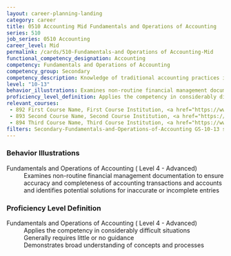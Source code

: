 ```yaml
---
layout: career-planning-landing
category: career
title: 0510 Accounting Mid Fundamentals and Operations of Accounting
series: 510
job_series: 0510 Accounting
career_level: Mid
permalink: /cards/510-Fundamentals-and Operations of Accounting-Mid
functional_competency_designation: Accounting
competency: Fundamentals and Operations of Accounting
competency_group: Secondary
competency_description: Knowledge of traditional accounting practices including accrual, obligations, and costs methods
level: "10-13"
behavior_illustrations: Examines non-routine financial management documentation to ensure accuracy and completeness of accounting transactions and accounts and identifies potential solutions for inaccurate or incomplete entries
proficiency_level_definition: Applies the competency in considerably difficult situations ? Generally requires little or no guidance ? Demonstrates broad understanding of concepts and processes
relevant_courses: 
 - 892 First Course Name, First Course Institution, <a href="https://www.cfo.gov">www.cfo.gov</a>
 - 893 Second Course Name, Second Course Institution, <a href="https://www.cfo.gov">www.cfo.gov</a>
 - 894 Third Course Name, Third Course Institution, <a href="https://www.cfo.gov">www.cfo.gov</a>
filters: Secondary-Fundamentals-and-Operations-of-Accounting GS-10-13 series-0510
---
```


<div class="desktop:grid-col-6 margin-y-205">
  <div class="border-top-05 bg-white padding-2 shadow-5 height-full members-hover border-1px border-gray-30 border-top-orange radius-lg">
    <h3>Behavior Illustrations</h3>
    <dl class="text-base"><dt>Fundamentals and Operations of Accounting ( Level 4 - Advanced)</dt><dd>Examines non-routine financial management documentation to ensure accuracy and completeness of accounting transactions and accounts and identifies potential solutions for inaccurate or incomplete entries</dd></dl>
  </div>
</div>
<div class="desktop:grid-col-6 margin-y-205">
  <div class="border-top-05 bg-white padding-2 shadow-5 height-full members-hover border-1px border-gray-30 border-top-orange radius-lg">
    <h3>Proficiency Level Definition</h3>
    <dl class="text-base"><dt>Fundamentals and Operations of Accounting ( Level 4 - Advanced)</dt><dd>Applies the competency in considerably difficult situations </dd><dd> Generally requires little or no guidance </dd><dd> Demonstrates broad understanding of concepts and processes</dd></dl>
  </div>
</div>